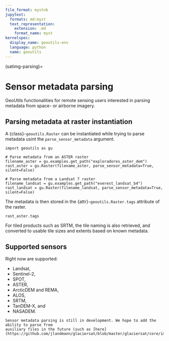 ```yaml
---
file_format: mystnb
jupytext:
  formats: md:myst
  text_representation:
    extension: .md
    format_name: myst
kernelspec:
  display_name: geoutils-env
  language: python
  name: geoutils
---
```

(satimg-parsing)=

# Sensor metadata parsing

GeoUtils functionalities for remote sensing users interested in parsing metadata from space- or airborne imagery.

## Parsing metadata at raster instantiation

A {class}`~geoutils.Raster` can be instantiated while trying to parse metadata usint the ``parse_sensor_metadata`` argument.

```{code-cell} ipython3
import geoutils as gu

# Parse metadata from an ASTER raster
filename_aster = gu.examples.get_path("exploradores_aster_dem")
rast_aster = gu.Raster(filename_aster, parse_sensor_metadata=True, silent=False)
```


```{code-cell} ipython3
# Parse metadata from a Landsat 7 raster
filename_landsat = gu.examples.get_path("everest_landsat_b4")
rast_landsat = gu.Raster(filename_landsat, parse_sensor_metadata=True, silent=False)
```

The metadata is then stored in the {attr}`~geoutils.Raster.tags` attribute of the raster.

```{code-cell} ipython3
rast_aster.tags
```

For tiled products such as SRTM, the tile naming is also retrieved, and converted to usable tile sizes and extents based on known metadata.

## Supported sensors

Right now are supported:
 - Landsat,
 - Sentinel-2,
 - SPOT,
 - ASTER,
 - ArcticDEM and REMA,
 - ALOS,
 - SRTM,
 - TanDEM-X, and
 - NASADEM.

```{important}
Sensor metadata parsing is still in development. We hope to add the ability to parse from
auxiliary files in the future (such as [here](https://github.com/jlandmann/glaciersat/blob/master/glaciersat/core/imagery.py)).
```
